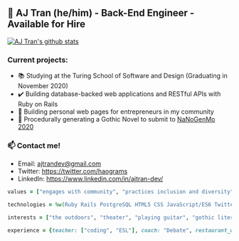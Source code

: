 ## 🔮 AJ Tran (he/him) - Back-End Engineer - Available for Hire

[![AJ Tran's github stats](https://github-readme-stats.vercel.app/api?username=ajtran303&hide=stars)](https://github.com/ajtran303)

### Current projects:

- :books: Studying at the Turing School of Software and Design (Graduating in November 2020)
- :heavy_check_mark: Building database-backed web applications and RESTful APIs with Ruby on Rails
- :art: Building personal web pages for entrepreneurs in my community
- :bat: Procedurally generating a Gothic Novel to submit to [NaNoGenMo 2020](https://nanogenmo.github.io/)

### 📫 Contact me!

- Email: <ajtrandev@gmail.com> 
- Twitter: https://twitter.com/haograms
- LinkedIn: https://www.linkedin.com/in/ajtran-dev/

```ruby
values = ["engages with community", "practices inclusion and diversity", "wears many hats"]

technologies = %w(Ruby Rails PostgreSQL HTML5 CSS JavaScript/ES6 TwitterAPI Python/NLTK)

interests = ["the outdoors", "theater", "playing guitar", "gothic literature"]

experience = {teacher: ["coding", "ESL"], coach: "Debate", restaurant_worker: fullstack ||= ["front", "back"]}  
```
